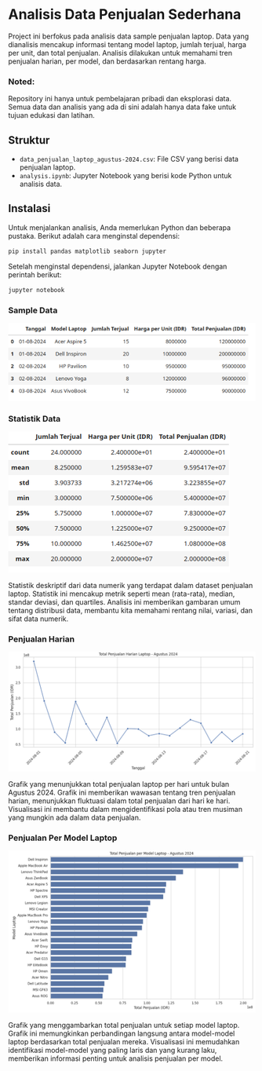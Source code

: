 # Analisis Data Penjualan Sederhana

Project ini berfokus pada analisis data sample penjualan laptop. Data yang dianalisis mencakup informasi tentang model laptop, jumlah terjual, harga per unit, dan total penjualan. Analisis dilakukan untuk memahami tren penjualan harian, per model, dan berdasarkan rentang harga.

### Noted: 
Repository ini hanya untuk pembelajaran pribadi dan eksplorasi data. Semua data dan analisis yang ada di sini adalah hanya data fake untuk tujuan edukasi dan latihan.

## Struktur

- `data_penjualan_laptop_agustus-2024.csv`: File CSV yang berisi data penjualan laptop.
- `analysis.ipynb`: Jupyter Notebook yang berisi kode Python untuk analisis data.

## Instalasi

Untuk menjalankan analisis, Anda memerlukan Python dan beberapa pustaka. Berikut adalah cara menginstal dependensi:

```bash
pip install pandas matplotlib seaborn jupyter
```
Setelah menginstal dependensi, jalankan Jupyter Notebook dengan perintah berikut:

```bash
jupyter notebook
```

### Sample Data

![Logo GitHub](/assets/sample-data.png)

### Statistik Data

![Logo GitHub](/assets/statistik-data.png)

Statistik deskriptif dari data numerik yang terdapat dalam dataset penjualan laptop. Statistik ini mencakup metrik seperti mean (rata-rata), median, standar deviasi, dan quartiles. Analisis ini memberikan gambaran umum tentang distribusi data, membantu kita memahami rentang nilai, variasi, dan sifat data numerik.

### Penjualan Harian

![Logo GitHub](/assets/penjualan-harian.png)

Grafik yang menunjukkan total penjualan laptop per hari untuk bulan Agustus 2024. Grafik ini memberikan wawasan tentang tren penjualan harian, menunjukkan fluktuasi dalam total penjualan dari hari ke hari. Visualisasi ini membantu dalam mengidentifikasi pola atau tren musiman yang mungkin ada dalam data penjualan.

### Penjualan Per Model Laptop

![Logo GitHub](/assets/penjualan-permodel.png)

Grafik yang menggambarkan total penjualan untuk setiap model laptop. Grafik ini memungkinkan perbandingan langsung antara model-model laptop berdasarkan total penjualan mereka. Visualisasi ini memudahkan identifikasi model-model yang paling laris dan yang kurang laku, memberikan informasi penting untuk analisis penjualan per model.